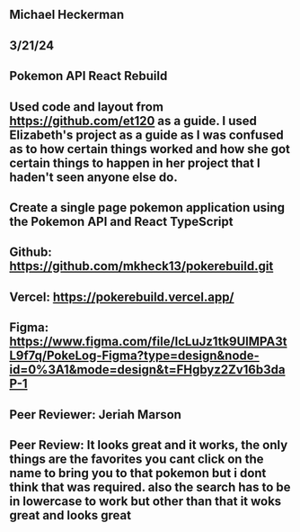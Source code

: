 ## Michael Heckerman
## 3/21/24
## Pokemon API React Rebuild

## Used code and layout from https://github.com/et120 as a guide. I used Elizabeth's project as a guide as I was confused as to how certain things worked and how she got certain things to happen in her project that I haden't seen anyone else do.  

## Create a single page pokemon application using the Pokemon API and React TypeScript

## Github: https://github.com/mkheck13/pokerebuild.git
## Vercel: https://pokerebuild.vercel.app/
## Figma: https://www.figma.com/file/IcLuJz1tk9UlMPA3tL9f7q/PokeLog-Figma?type=design&node-id=0%3A1&mode=design&t=FHgbyz2Zv16b3daP-1

## Peer Reviewer:  Jeriah Marson

## Peer Review:  It looks great and it works, the only things are the favorites you cant click on the name to bring you to that pokemon but i dont think that was required. also the search has to be in lowercase to work but other than that it woks great and looks great

